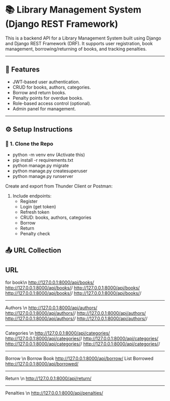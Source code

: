 # 📚 Library Management System (Django REST Framework)

This is a backend API for a Library Management System built using Django and Django REST Framework (DRF). It supports user registration, book management, borrowing/returning of books, and tracking penalties.

---

## 🚀 Features

- JWT-based user authentication.
- CRUD for books, authors, categories.
- Borrow and return books.
- Penalty points for overdue books.
- Role-based access control (optional).
- Admin panel for management.

---

## ⚙️ Setup Instructions

### 🔧 1. Clone the Repo
- python -m venv env (Activate this)
- pip install -r requirements.txt
- python manage.py migrate
- python manage.py createsuperuser
- python manage.py runserver


Create and export from Thunder Client or Postman:

1. Include endpoints:
   - Register
   - Login (get token)
   - Refresh token
   - CRUD: books, authors, categories
   - Borrow
   - Return
   - Penalty check

## 📤 URL Collection
URL
-------------------------------------------
 for book\n
 http://127.0.0.1:8000/api/books/     
 http://127.0.0.1:8000/api/books/<id>/
 http://127.0.0.1:8000/api/books/      
 http://127.0.0.1:8000/api/books/<id>/ 
 http://127.0.0.1:8000/api/books/<id>/ 
 
---------------------------------------------
Authors \n
http://127.0.0.1:8000/api/authors/
http://127.0.0.1:8000/api/authors/<id>/
http://127.0.0.1:8000/api/authors/
http://127.0.0.1:8000/api/authors/<id>/
http://127.0.0.1:8000/api/authors/<id>/

-----------------------------------------------
Categories \n
http://127.0.0.1:8000/api/categories/
http://127.0.0.1:8000/api/categories/<id>/
http://127.0.0.1:8000/api/categories/
http://127.0.0.1:8000/api/categories/<id>/
http://127.0.0.1:8000/api/categories/<id>/

-------------------------------------------------
Borrow \n
Borrow Book	http://127.0.0.1:8000/api/borrow/
List Borrowed	http://127.0.0.1:8000/api/borrowed/

--------------------------------------------------
Return \n
http://127.0.0.1:8000/api/return/

--------------------------------------------------
Penalties \n
http://127.0.0.1:8000/api/penalties/

